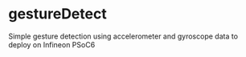 # gestureDetect
Simple gesture detection using accelerometer and gyroscope data to deploy on Infineon PSoC6
